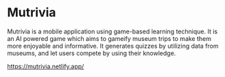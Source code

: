 # Mutrivia

Mutrivia is a mobile application using game-based learning technique.
It is an AI powered game which aims to gameify museum trips to make them more enjoyable and informative. 
It generates quizzes by utilizing data from museums, and let users compete by using their knowledge.

https://mutrivia.netlify.app/
